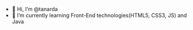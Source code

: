 - 👋 Hi, I’m @tanarda
- 🌱 I’m currently learning Front-End technologies(HTML5, CSS3, JS) and Java 

<!---
tanarda/tanarda is a ✨ special ✨ repository because its `README.md` (this file) appears on your GitHub profile.
You can click the Preview link to take a look at your changes.
--->
